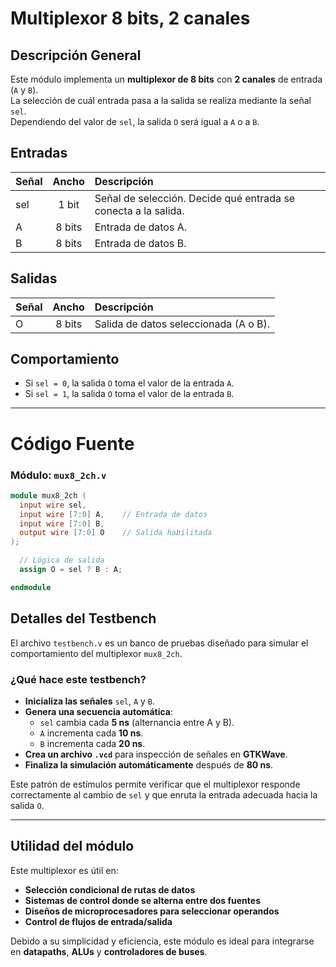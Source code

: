 # Multiplexor 8 bits, 2 canales

## Descripción General
Este módulo implementa un **multiplexor de 8 bits** con **2 canales** de entrada (`A` y `B`).  
La selección de cuál entrada pasa a la salida se realiza mediante la señal `sel`.  
Dependiendo del valor de `sel`, la salida `O` será igual a `A` o a `B`.

## Entradas
| Señal | Ancho | Descripción |
|:------|:-----:|:------------|
| sel   | 1 bit | Señal de selección. Decide qué entrada se conecta a la salida. |
| A     | 8 bits | Entrada de datos A. |
| B     | 8 bits | Entrada de datos B. |

## Salidas
| Señal | Ancho | Descripción |
|:------|:-----:|:------------|
| O     | 8 bits | Salida de datos seleccionada (A o B). |

## Comportamiento
- Si `sel = 0`, la salida `O` toma el valor de la entrada `A`.
- Si `sel = 1`, la salida `O` toma el valor de la entrada `B`.

---

# Código Fuente

### Módulo: `mux8_2ch.v`
```verilog
module mux8_2ch (
  input wire sel,
  input wire [7:0] A,    // Entrada de datos
  input wire [7:0] B,    
  output wire [7:0] O    // Salida habilitada
);

  // Lógica de salida
  assign O = sel ? B : A;

endmodule
```

## Detalles del Testbench

El archivo `testbench.v` es un banco de pruebas diseñado para simular el comportamiento del multiplexor `mux8_2ch`.

### ¿Qué hace este testbench?

- **Inicializa las señales** `sel`, `A` y `B`.
- **Genera una secuencia automática**:
  - `sel` cambia cada **5 ns** (alternancia entre A y B).
  - `A` incrementa cada **10 ns**.
  - `B` incrementa cada **20 ns**.
- **Crea un archivo `.vcd`** para inspección de señales en **GTKWave**.
- **Finaliza la simulación automáticamente** después de **80 ns**.

Este patrón de estímulos permite verificar que el multiplexor responde correctamente al cambio de `sel` y que enruta la entrada adecuada hacia la salida `O`.

---

## Utilidad del módulo

Este multiplexor es útil en:

- **Selección condicional de rutas de datos**
- **Sistemas de control donde se alterna entre dos fuentes**
- **Diseños de microprocesadores para seleccionar operandos**
- **Control de flujos de entrada/salida**

Debido a su simplicidad y eficiencia, este módulo es ideal para integrarse en **datapaths**, **ALUs** y **controladores de buses**.
